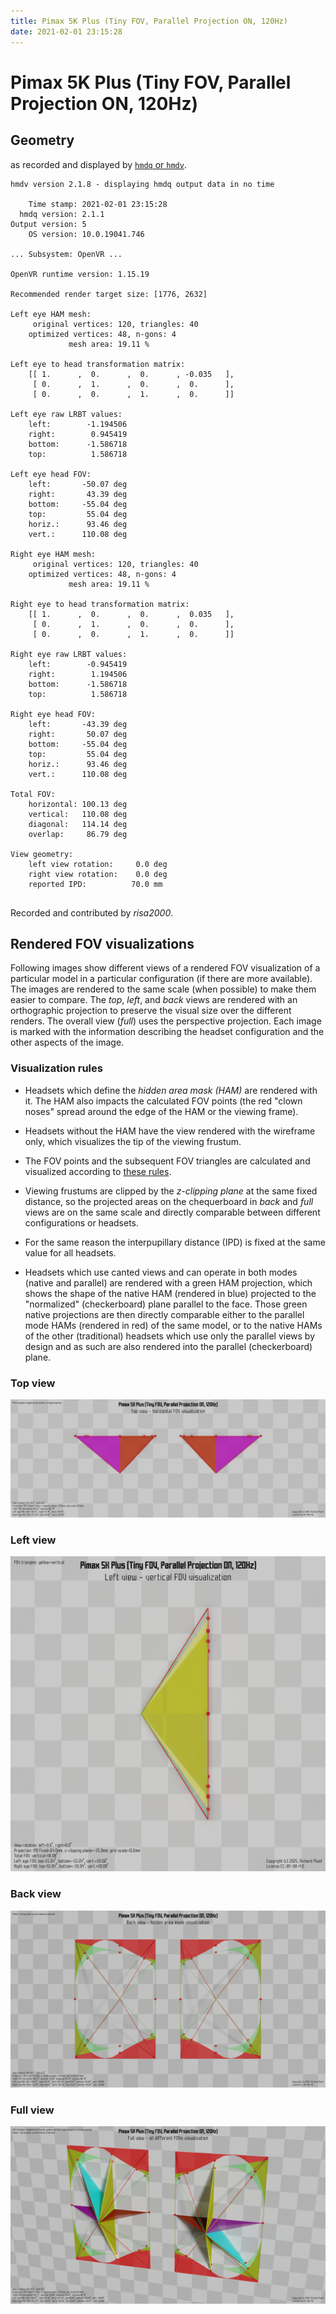 ```yaml
---
title: Pimax 5K Plus (Tiny FOV, Parallel Projection ON, 120Hz)
date: 2021-02-01 23:15:28
---
```

# Pimax 5K Plus (Tiny FOV, Parallel Projection ON, 120Hz)

## Geometry

as recorded and displayed by [`hmdq` or `hmdv`](https://github.com/risa2000/hmdq).
```
hmdv version 2.1.8 - displaying hmdq output data in no time

    Time stamp: 2021-02-01 23:15:28
  hmdq version: 2.1.1
Output version: 5
    OS version: 10.0.19041.746

... Subsystem: OpenVR ...

OpenVR runtime version: 1.15.19

Recommended render target size: [1776, 2632]

Left eye HAM mesh:
     original vertices: 120, triangles: 40
    optimized vertices: 48, n-gons: 4
             mesh area: 19.11 %

Left eye to head transformation matrix:
    [[ 1.      ,  0.      ,  0.      , -0.035   ],
     [ 0.      ,  1.      ,  0.      ,  0.      ],
     [ 0.      ,  0.      ,  1.      ,  0.      ]]

Left eye raw LRBT values:
    left:        -1.194506
    right:        0.945419
    bottom:      -1.586718
    top:          1.586718

Left eye head FOV:
    left:       -50.07 deg
    right:       43.39 deg
    bottom:     -55.04 deg
    top:         55.04 deg
    horiz.:      93.46 deg
    vert.:      110.08 deg

Right eye HAM mesh:
     original vertices: 120, triangles: 40
    optimized vertices: 48, n-gons: 4
             mesh area: 19.11 %

Right eye to head transformation matrix:
    [[ 1.      ,  0.      ,  0.      ,  0.035   ],
     [ 0.      ,  1.      ,  0.      ,  0.      ],
     [ 0.      ,  0.      ,  1.      ,  0.      ]]

Right eye raw LRBT values:
    left:        -0.945419
    right:        1.194506
    bottom:      -1.586718
    top:          1.586718

Right eye head FOV:
    left:       -43.39 deg
    right:       50.07 deg
    bottom:     -55.04 deg
    top:         55.04 deg
    horiz.:      93.46 deg
    vert.:      110.08 deg

Total FOV:
    horizontal: 100.13 deg
    vertical:   110.08 deg
    diagonal:   114.14 deg
    overlap:     86.79 deg

View geometry:
    left view rotation:     0.0 deg
    right view rotation:    0.0 deg
    reported IPD:          70.0 mm


```
Recorded and contributed by _risa2000_.

## Rendered FOV visualizations

Following images show different views of a rendered FOV visualization of a
particular model in a particular configuration (if there are more available).
The images are rendered to the same scale (when possible) to make them easier
to compare. The _top_, _left_, and _back_ views are rendered with an
orthographic projection to preserve the visual size over the different renders.
The overall view (_full_) uses the perspective projection. Each image is marked
with the information describing the headset configuration and the other aspects
of the image.

### Visualization rules

* Headsets which define the _hidden area mask (HAM)_ are rendered with it. The
  HAM also impacts the calculated FOV points (the red "clown noses" spread
  around the edge of the HAM or the viewing frame).

* Headsets without the HAM have the view rendered with the wireframe only, which
  visualizes the tip of the viewing frustum.

* The FOV points and the subsequent FOV triangles are calculated and visualized
  according to [these
  rules](https://risa2000.github.io/vrdocs/docs/hmd_fov_calculation).

* Viewing frustums are clipped by the _z-clipping plane_ at the same fixed
  distance, so the projected areas on the chequerboard in _back_ and _full_
  views are on the same scale and directly comparable between different
  configurations or headsets.

* For the same reason the interpupillary distance (IPD) is fixed at the same
  value for all headsets.

* Headsets which use canted views and can operate in both modes (native and
  parallel) are rendered with a green HAM projection, which shows the shape of
  the native HAM (rendered in blue) projected to the "normalized"
  (checkerboard) plane parallel to the face. Those green native projections are
  then directly comparable either to the parallel mode HAMs (rendered in red)
  of the same model, or to the native HAMs of the other (traditional) headsets
  which use only the parallel views by design and as such are also rendered
  into the parallel (checkerboard) plane.

### Top view
[![Pimax 5K Plus (Tiny FOV, Parallel Projection ON, 120Hz) - top view](../images/Pimax5KPlus_Tiny_PP_R120_top.dmx.png)](../images/Pimax5KPlus_Tiny_PP_R120_top.dmx.png)

### Left view
[![Pimax 5K Plus (Tiny FOV, Parallel Projection ON, 120Hz) - left view](../images/Pimax5KPlus_Tiny_PP_R120_left.dmx.png)](../images/Pimax5KPlus_Tiny_PP_R120_left.dmx.png)

### Back view
[![Pimax 5K Plus (Tiny FOV, Parallel Projection ON, 120Hz) - back view](../images/Pimax5KPlus_Tiny_PP_R120_back.dmx.png)](../images/Pimax5KPlus_Tiny_PP_R120_back.dmx.png)

### Full view
[![Pimax 5K Plus (Tiny FOV, Parallel Projection ON, 120Hz) - full view](../images/Pimax5KPlus_Tiny_PP_R120_over.dmx.png)](../images/Pimax5KPlus_Tiny_PP_R120_over.dmx.png)

